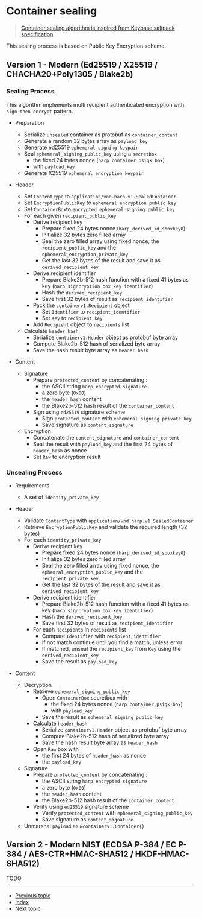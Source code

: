 # Container sealing

> [Container sealing algorithm is inspired from Keybase saltpack specification](https://saltpack.org/)

This sealing process is based on Public Key Encryption scheme.

## Version 1 - Modern (Ed25519 / X25519 / CHACHA20+Poly1305 / Blake2b)

### Sealing Process

This algorithm implements multi recipient authenticated encryption with
`sign-then-encrypt` pattern.

* Preparation
  * Serialize `unsealed` container as protobuf as `container_content`
  * Generate a random 32 bytes array as `payload_key`
  * Generate ed25519 `ephemeral signing keypair`
  * Seal `ephemeral_signing_public_key` using a `secretbox`
    * the fixed 24 bytes nonce (`harp_container_psigk_box`)
    * with `payload_key`
  * Generate X25519 `ephemeral encryption keypair`

* Header
  * Set `ContentType` to `application/vnd.harp.v1.SealedContainer`
  * Set `EncryptionPublicKey` to `ephemeral encryption public key`
  * Set `ContainerBox`to `encrypted ephemeral signing public key`
  * For each given `recipient_public_key`
    * Derive recipient key
      * Prepare fixed 24 bytes nonce (`harp_derived_id_sboxkey0`)
      * Initialize 32 bytes zero filled array
      * Seal the zero filled array using fixed nonce, the `recipient_public_key` and the `ephemeral_encryption_private_key`
      * Get the last 32 bytes of the result and save it as `derived_recipient_key`
    * Derive recipient identifier
      * Prepare Blake2b-512 hash function with a fixed 41 bytes as key (`harp signcryption box key identifier`)
      * Hash the `derived_recipient_key`
      * Save first 32 bytes of result as `recipient_identifier`
    * Pack the `containerv1.Recipient` object
      * Set `Identifier` to `recipient_identifier`
      * Set `Key` to `recipient_key`
    * Add `Recipient` object to `recipients` list
  * Calculate `header_hash`
    * Serialize `containerv1.Header` object as protobuf byte array
    * Compute Blake2b-512 hash of serialized byte array
    * Save the hash result byte array as `header_hash`

* Content
  * Signature
    * Prepare `protected_content` by concatenating :
      * the ASCII string `harp encrypted signature`
      * a zero byte (`0x00`)
      * the `header_hash` content
      * the Blake2b-512 hash result of the `container_content`
    * Sign using `ed25519` signature scheme
      * Sign `protected_content` with `ephemeral signing private key`
      * Save signature as `content_signature`
  * Encryption
    * Concatenate the `content_signature` and `container_content`
    * Seal the result with `payload_key` and the first 24 bytes of `header_hash` as nonce
    * Set `Raw` to encryption result

### Unsealing Process

* Requirements
  * A set of `identity_private_key`

* Header
  * Validate `ContentType` with `application/vnd.harp.v1.SealedContainer`
  * Retrieve `EncryptionPublicKey` and validate the required length (32 bytes)
  * For each `identity_private_key`
    * Derive recipient key
      * Prepare fixed 24 bytes nonce (`harp_derived_id_sboxkey0`)
      * Initialize 32 bytes zero filled array
      * Seal the zero filled array using fixed nonce, the `ephemral_encryption_public_key` and the `recipient_private_key`
      * Get the last 32 bytes of the result and save it as `derived_recipient_key`
    * Derive recipient identifier
      * Prepare Blake2b-512 hash function with a fixed 41 bytes as key (`harp signcryption box key identifier`)
      * Hash the `derived_recipient_key`
      * Save first 32 bytes of result as `recipient_identifier`
    * For each `Recipients` in `recipients` list
      * Compare `Identifier` with `recipient_identifier`
      * If not match continue until you find a match, unless error
      * If matched, unseal the `recipient_key` from `Key` using the `derived_recipient_key`
      * Save the result as `payload_key`

* Content
  * Decryption
    * Retrieve `ephemeral_signing_public_key`
      * Open `ContainerBox` secretbox with
        * the fixed 24 bytes nonce (`harp_container_psigk_box`)
        * with `payload_key`
      * Save the result as `ephemeral_signing_public_key`
    * Calculate `header_hash`
      * Serialize `containerv1.Header` object as protobuf byte array
      * Compute Blake2b-512 hash of serialized byte array
      * Save the hash result byte array as `header_hash`
    * Open `Raw` box with
      * the first 24 bytes of `header_hash` as nonce
      * the `payload_key`
  * Signature
    * Prepare `protected_content` by concatenating :
      * the ASCII string `harp encrypted signature`
      * a zero byte (`0x00`)
      * the `header_hash` content
      * the Blake2b-512 hash result of the `container_content`
    * Verify using `ed25519` signature scheme
      * Verify `protected_content` with `ephemeral_signing_public_key`
      * Save signature as `content_signature`
  * Unmarshal `payload` as `&containerv1.Container{}`

## Version 2 - Modern NIST (ECDSA P-384 / EC P-384 / AES-CTR+HMAC-SHA512 / HKDF-HMAC-SHA512)

TODO

---

* [Previous topic](2-specifications.md)
* [Index](../)
* [Next topic](../3-secret-bundle/1-introduction.md)
